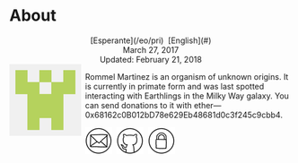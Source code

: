 About
=====

<center>[Esperante](/eo/pri)  [English](#)</center>
<center>March 27, 2017</center>
<center>Updated: February 21, 2018</center>

<img style="margin-right: 0.5em; margin-bottom: 0.5em;" src="/bildoj/identicon.png" alt="Ve!" title="Ve!" align="left" />

Rommel Martinez is an organism of unknown origins. It is currently in primate form and was last
spotted interacting with Earthlings in the Milky Way galaxy. You can send donations to it with ether—0x68162c0B012bD78e629Eb48681d0c3f245c9cbb4.

[![ebzzry@ebzzry.io](/bildoj/icon_mail_01_48x48.png "ebzzry@ebzzry.io")](mailto:ebzzry@ebzzry.io)  [![github.com/ebzzry](/bildoj/icon_github_01_48x48.png "github.com/ebzzry")](https://github.com/ebzzry)  [![GPG](/bildoj/icon_gnupg_01_48x48.png "GPG")](/sxlosiloj/ebzzry-gnupg.pub)
